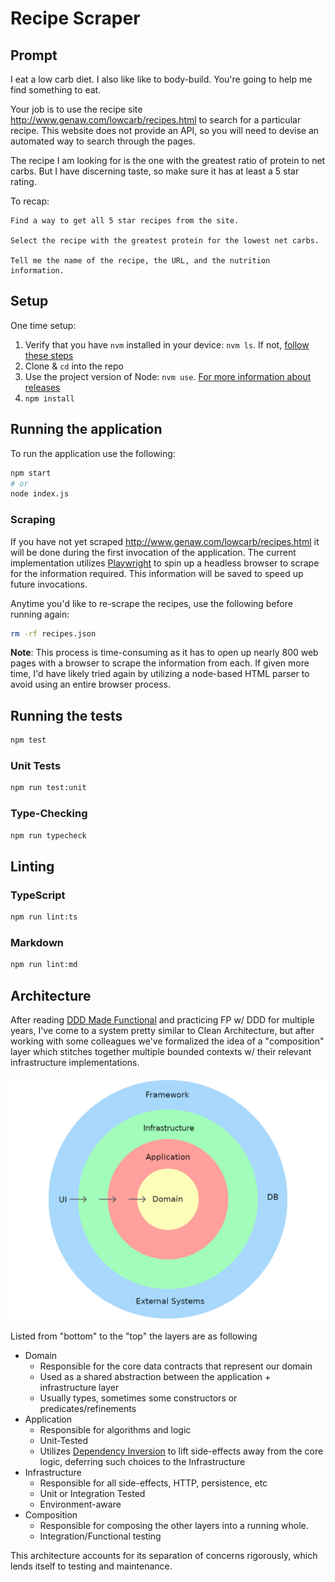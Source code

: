 # Recipe Scraper

## Prompt

I eat a low carb diet. I also like like to body-build. You're going to help me find something to
eat.

Your job is to use the recipe site http://www.genaw.com/lowcarb/recipes.html to search for a
particular recipe. This website does not provide an API, so you will need to devise an automated way
to search through the pages.

The recipe I am looking for is the one with the greatest ratio of protein to net carbs. But I have
discerning taste, so make sure it has at least a 5 star rating.

To recap:

    Find a way to get all 5 star recipes from the site.

    Select the recipe with the greatest protein for the lowest net carbs.

    Tell me the name of the recipe, the URL, and the nutrition information.

## Setup

One time setup:

1. Verify that you have `nvm` installed in your device: `nvm ls`. If not,
   [follow these steps](https://github.com/nvm-sh/nvm#installing-and-updating)
2. Clone & `cd` into the repo
3. Use the project version of Node: `nvm use`.
   [For more information about releases](https://nodejs.org/en/about/releases/)
4. `npm install`

## Running the application

To run the application use the following:

```sh
npm start
# or
node index.js
```

### Scraping

If you have not yet scraped http://www.genaw.com/lowcarb/recipes.html it will be done during the
first invocation of the application. The current implementation utilizes
[Playwright](https://playwright.dev/) to spin up a headless browser to scrape for the information
required. This information will be saved to speed up future invocations.

Anytime you'd like to re-scrape the recipes, use the following before running again:

```sh
rm -rf recipes.json
```

**Note**: This process is time-consuming as it has to open up nearly 800 web pages with a browser to
scrape the information from each. If given more time, I'd have likely tried again by utilizing a
node-based HTML parser to avoid using an entire browser process.

## Running the tests

```sh
npm test
```

### Unit Tests

```sh
npm run test:unit
```

### Type-Checking

```sh
npm run typecheck
```

## Linting

### TypeScript

```sh
npm run lint:ts
```

### Markdown

```sh
npm run lint:md
```

## Architecture

After reading
[DDD Made Functional](https://pragprog.com/titles/swdddf/domain-modeling-made-functional/) and
practicing FP w/ DDD for multiple years, I've come to a system pretty similar to Clean Architecture,
but after working with some colleagues we've formalized the idea of a "composition" layer which
stitches together multiple bounded contexts w/ their relevant infrastructure implementations.

![Clean Architecture](./clean-architecture.png?raw=true)

Listed from "bottom" to the "top" the layers are as following

- Domain
  - Responsible for the core data contracts that represent our domain
  - Used as a shared abstraction between the application + infrastructure layer
  - Usually types, sometimes some constructors or predicates/refinements
- Application
  - Responsible for algorithms and logic
  - Unit-Tested
  - Utilizes
    [Dependency Inversion](https://javascript.plainenglish.io/decoupling-code-in-javascript-with-the-dependency-inversion-principle-6d23342b4aaa)
    to lift side-effects away from the core logic, deferring such choices to the Infrastructure
- Infrastructure
  - Responsible for all side-effects, HTTP, persistence, etc
  - Unit or Integration Tested
  - Environment-aware
- Composition
  - Responsible for composing the other layers into a running whole.
  - Integration/Functional testing

This architecture accounts for its separation of concerns rigorously, which lends itself to testing
and maintenance.
